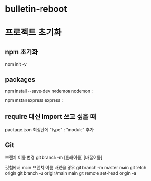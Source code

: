 # bulletin-reboot

# 프로젝트 초기화

## npm 초기화

npm init -y

## packages

npm install --save-dev nodemon
nodemon :

npm install express
express :

## require 대신 import 쓰고 싶을 때

package.json 최상단에 "type" : "module" 추가

## Git

브랜치 이름 변경
git branch -m [원래이름] [바꿀이름]

깃헙에서 main 브랜치 이름 바꿨을 경우
git branch -m master main
git fetch origin
git branch -u origin/main main
git remote set-head origin -a
